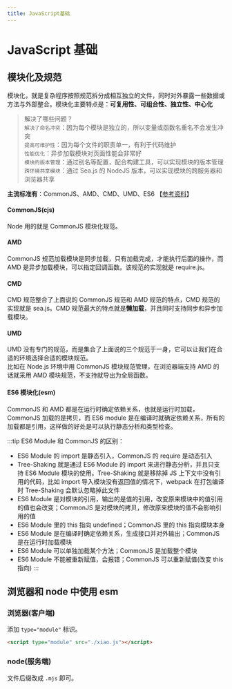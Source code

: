 ```yaml
---
title: JavaScript基础
---
```


# JavaScript 基础

## 模块化及规范

模块化，就是复杂程序按照规范拆分成相互独立的文件，同时对外暴露一些数据或方法与外部整合。模块化主要特点是：**可复用性、可组合性、独立性、中心化**

> 解决了哪些问题？  
> `解决了命名冲突`：因为每个模块是独立的，所以变量或函数名重名不会发生冲突  
> `提高可维护性`：因为每个文件的职责单一，有利于代码维护  
> `性能优化`：异步加载模块对页面性能会非常好  
> `模块的版本管理`：通过别名等配置，配合构建工具，可以实现模块的版本管理  
> `跨环境共享模块`：通过 Sea.js 的 NodeJS 版本，可以实现模块的跨服务器和浏览器共享

**主流标准有**：CommonJS、AMD、CMD、UMD、ES6 【[参考资料](https://juejin.cn/post/6996595779037036580#heading-0)】

#### CommonJS(cjs)

Node 用的就是 CommonJS 模块化规范。

#### AMD

CommonJS 规范加载模块是同步加载，只有加载完成，才能执行后面的操作，而 AMD 是异步加载模块，可以指定回调函数。该规范的实现就是 require.js。

#### CMD

CMD 规范整合了上面说的 CommonJS 规范和 AMD 规范的特点，CMD 规范的实现就是 sea.js。CMD 规范最大的特点就是**懒加载**，并且同时支持同步和异步加载模块。

#### UMD

UMD 没有专门的规范，而是集合了上面说的三个规范于一身，它可以让我们在合适的环境选择合适的模块规范。  
比如在 Node.js 环境中用 CommonJS 模块规范管理，在浏览器端支持 AMD 的话就采用 AMD 模块规范，不支持就导出为全局函数。

#### ES6 模块化(esm)

CommonJS 和 AMD 都是在运行时确定依赖关系，也就是运行时加载，CommonJS 加载的是拷贝，而 ES6 module 是在编译时就确定依赖关系，所有的加载都是引用，这样做的好处是可以执行静态分析和类型检查。

:::tip ES6 Module 和 CommonJS 的区别：

- ES6 Module 的 import 是静态引入，CommonJS 的 require 是动态引入
- Tree-Shaking 就是通过 ES6 Module 的 import 来进行静态分析，并且只支持 ES6 Module 模块的使用。Tree-Shaking 就是移除掉 JS 上下文中没有引用的代码，比如 import 导入模块没有返回值的情况下，webpack 在打包编译时 Tree-Shaking 会默认忽略掉此文件
- ES6 Module 是对模块的引用，输出的是值的引用，改变原来模块中的值引用的值也会改变；CommonJS 是对模块的拷贝，修改原来模块的值不会影响引用的值
- ES6 Module 里的 this 指向 undefined；CommonJS 里的 this 指向模块本身
- ES6 Module 是在编译时确定依赖关系，生成接口并对外输出；CommonJS 是在运行时加载模块
- ES6 Module 可以单独加载某个方法；CommonJS 是加载整个模块
- ES6 Module 不能被重新赋值，会报错；CommonJS 可以重新赋值(改变 this 指向)
  :::

## 浏览器和 node 中使用 esm

### 浏览器(客户端)

添加 `type="module"` 标识。

```html
<script type="module" src="./xiao.js"></script>
```

### node(服务端)

文件后缀改成 `.mjs` 即可。
